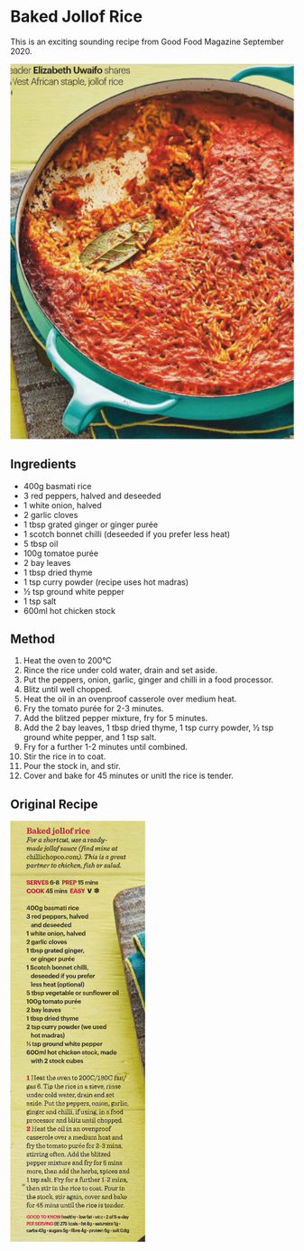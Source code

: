 
# Baked Jollof Rice # 

This is an exciting sounding recipe from Good Food Magazine September 2020.

![Baked Jollof Rice](/public/images/Baked-Jollof-Rice.png)

## Ingredients ## 

- 400g basmati rice
- 3 red peppers, halved and deseeded
- 1 white onion, halved
- 2 garlic cloves
- 1 tbsp grated ginger or ginger purée
- 1 scotch bonnet chilli (deseeded if you prefer less heat)
- 5 tbsp oil
- 100g tomatoe purée
- 2 bay leaves
- 1 tbsp dried thyme
- 1 tsp curry powder (recipe uses hot madras)
- ½ tsp ground white pepper
- 1 tsp salt
- 600ml hot chicken stock

## Method ## 

1. Heat the oven to 200°C
2. Rince the rice under cold water, drain and set aside.
3. Put the peppers, onion, garlic, ginger and chilli in a food processor.
4. Blitz until well chopped.
5. Heat the oil in an ovenproof casserole over medium heat.
6. Fry the tomato purée for 2-3 minutes.
7. Add the blitzed pepper mixture, fry for 5 minutes.
8. Add the 2 bay leaves, 1 tbsp dried thyme, 1 tsp curry powder, ½ tsp ground white pepper, and 1 tsp salt.
9. Fry for a further 1-2 minutes until combined.
10. Stir the rice in to coat.
11. Pour the stock in, and stir.
12. Cover and bake for 45 minutes or unitl the rice is tender.


## Original Recipe

![Baked Jollof Rice Recipe](/public/images/Baked-Jollof-Rice-Recipe.png)

